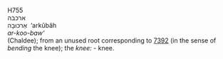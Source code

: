 <body>
  <p>H755<br>  ארכבה  <br> אַרכּוּבָה  ‎  ‘arkûbâh  <br><i>ar-koo-baw‘ </i><br>(Chaldee); from an unused root corresponding to <a href="h7392.htm">7392</a> (in the sense of <i>bending</i> the knee); the <i>knee: - </i>knee.<br></p>
 </body>